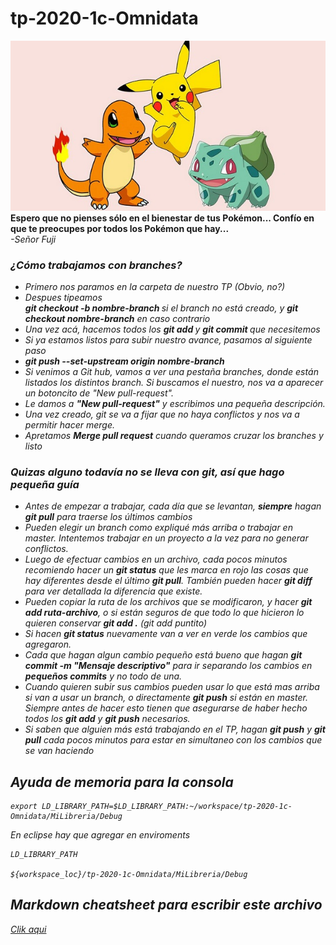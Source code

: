 # tp-2020-1c-Omnidata
<html lang="en">
  
<img src="Pokemon!.jpg">
<b> Espero que no pienses sólo en el bienestar de tus Pokémon... Confío en que te preocupes por todos los Pokémon que hay... </b> <br>
<i>-Señor Fuji<i>
  
 
<body>
  <h3> <b> ¿Cómo trabajamos con branches? </b> </h3>

<ul>
  <li>Primero nos paramos en la carpeta de nuestro TP (Obvio, no?) </li>
  <li>Despues tipeamos <br> <b> git checkout -b nombre-branch </b> si el branch no está creado, y <b>git checkout nombre-branch</b> en caso contrario </li>
  <li>Una vez acá, hacemos todos los <b> git add </b> y <b> git commit </b> que necesitemos </li>
  <li>Si ya estamos listos para subir nuestro avance, pasamos al siguiente paso </li>
  <li><b>git push --set-upstream origin nombre-branch</b> </li>
  <li>Si venimos a Git hub, vamos a ver una pestaña branches, donde están listados los distintos branch. Si buscamos el nuestro, nos va a   aparecer un botoncito de "New pull-request". </li>
  <li>Le damos a <b>"New pull-request"</b> y escribimos una pequeña descripción. </li>
  <li>Una vez creado, git se va a fijar que no haya conflictos y nos va a permitir hacer merge.</li>
  <li>Apretamos <b>Merge pull request</b> cuando queramos cruzar los branches y listo</li>
</ul>

<h3> Quizas alguno todavía no se lleva con git, así que hago pequeña guía </h3>
<ul>
  <li>Antes de empezar a trabajar, cada día que se levantan, <b>siempre</b> hagan <b>git pull</b> para traerse los últimos cambios</li>
  <li>Pueden elegir un branch como expliqué más arriba o trabajar en master. Intentemos trabajar en un proyecto a la vez para no generar conflictos.</li>
  <li>Luego de efectuar cambios en un archivo, cada pocos minutos recomiendo hacer un <b>git status</b> que les marca en rojo las cosas que hay diferentes desde el último <b>git pull</b>. También pueden hacer <b>git diff</b> para ver detallada la diferencia que existe.</li>
  <li>Pueden copiar la ruta de los archivos que se modificaron, y hacer <b>git add ruta-archivo</b>, o si están seguros de que todo lo que  hicieron lo quieren conservar <b>git add .</b> (git add puntito) </li>
  <li>Si hacen <b>git status</b> nuevamente van a ver en verde los cambios que agregaron.</li>
  <li>Cada que hagan algun cambio pequeño está bueno que hagan <b>git commit -m "Mensaje descriptivo"</b> para ir separando los cambios en <b>pequeños commits</b> y no todo de una.</li>
  <li>Cuando quieren subir sus cambios pueden usar lo que está mas arriba si van a usar un branch, o directamente <b>git push</b> si están en master. Siempre antes de hacer esto tienen que asegurarse de haber hecho todos los <b>git add</b> y <b>git push</b> necesarios.</li>
  <li>Si saben que alguien más está trabajando en el TP, hagan <b>git push</b> y <b>git pull</b> cada pocos minutos para estar en simultaneo con los cambios que se van haciendo </li>
 </ul>

</body>
</html>

## Ayuda de memoria para la consola

  ```
  export LD_LIBRARY_PATH=$LD_LIBRARY_PATH:~/workspace/tp-2020-1c-Omnidata/MiLibreria/Debug 
 ```
 En eclipse hay que agregar en enviroments
 ```
 LD_LIBRARY_PATH

${workspace_loc}/tp-2020-1c-Omnidata/MiLibreria/Debug
```
 ## Markdown cheatsheet para escribir este archivo
[Clik aqui](https://github.com/adam-p/markdown-here/wiki/Markdown-Cheatsheet)

